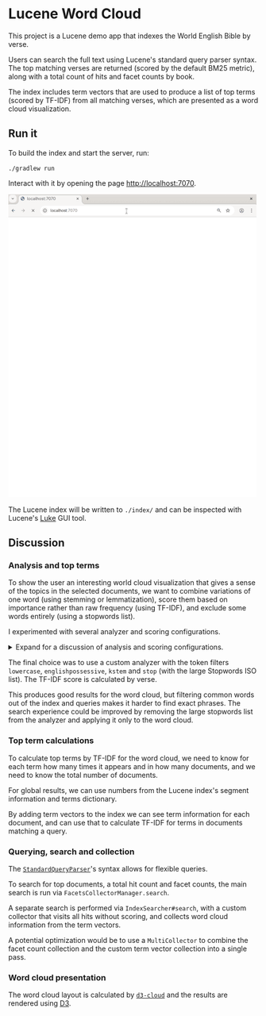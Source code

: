 # Lucene Word Cloud

This project is a Lucene demo app that indexes the World English Bible by
verse.

Users can search the full text using Lucene's standard query parser syntax. The
top matching verses are returned (scored by the default BM25 metric), along
with a total count of hits and facet counts by book.

The index includes term vectors that are used to produce a list of top terms
(scored by TF-IDF) from all matching verses, which are presented as a word
cloud visualization.

## Run it

To build the index and start the server, run:

```
./gradlew run
```

Interact with it by opening the page [http://localhost:7070](http://localhost:7070).

![Demo](demo.gif)

The Lucene index will be written to `./index/` and can be inspected with
Lucene's [Luke](https://github.com/apache/lucene/tree/main/lucene/luke) GUI
tool.

## Discussion

### Analysis and top terms

To show the user an interesting world cloud visualization that gives a sense of
the topics in the selected documents, we want to combine variations of one word
(using stemming or lemmatization), score them based on importance rather than
raw frequency (using TF-IDF), and exclude some words entirely (using a
stopwords list).

I experimented with several analyzer and scoring configurations.

<details>
<summary>Expand for a discussion of analysis and scoring configurations.</summary>

With the standard Lucene analyzer and TF-IDF by verse, the top terms and their
scores were:

```
you      19383
of       19016
the      17608
to       17166
and      16940
in       15067
he       14804
i        14446
shall    14251
your     13789
```

A custom analyzer with the standard tokenizer and a selection of built-in token
filters (`lowercase`, `englishpossessive`, `stop`, `kstem`) started to produce
more interesting results:

```
you      19383
he       14804
i        14446
shall    14251
your     13789
his      13644
him      12042
yahweh   11494
who      11423
them     11118
```

A TF-IDF where the IDF is calculated using chapters rather than verses is much
better at identifying more common words and reducing their score. That is
because verses are very short. Even very common words are not present in most
verses, but they are present in most chapters.

```
shall     3433
yahweh    2873
king      2675
her       2344
said      2310
offering  2031
son       2010
i         1890
my        1867
me        1843
```

An expanded stopwords list ([Stopwords ISO](https://github.com/stopwords-iso/stopwords-iso))
improves it further, removing pronouns and other common words entirely.

```
yahweh    2873
king      2675
offering  2031
son       2010
israel    1838
david     1733
jesus     1696
father    1542
house     1498
children  1496
```

Switching back to verses rather than chapters but keeping the expanded
stopwords list yields decent results. Using verses is more convenient, because
for search we want to find individual verses, so we do need that index. One
loss here is that names such as David, Jesus, Moses and Saul are ranked lower.

```
yahweh   11494
god       8904
son       8614
king      7083
israel    6721
house     6189
people    5950
father    5671
hand      5491
children  5476
```

Switching back to the standard analyzer but keeping the expanded stopwords
list is a bit worse than the customer analyzer. For example, some terms are
split into singular and plural forms and receive reduced scores (son, king).

```
yahweh   11330
god       8748
son       6764
israel    6701
king      6506
house     5724
people    5531
children  5431
land      5328
day       5180
...
sons      3866
...
kings     1528
```

</details>

The final choice was to use a custom analyzer with the token filters
`lowercase`, `englishpossessive`, `kstem` and `stop` (with the large Stopwords
ISO list). The TF-IDF score is calculated by verse.

This produces good results for the word cloud, but filtering common words out
of the index and queries makes it harder to find exact phrases. The search
experience could be improved by removing the large stopwords list from the
analyzer and applying it only to the word cloud.

### Top term calculations

To calculate top terms by TF-IDF for the word cloud, we need to know for each
term how many times it appears and in how many documents, and we need to know
the total number of documents.

For global results, we can use numbers from the Lucene index's segment
information and terms dictionary.

By adding term vectors to the index we can see term information for each
document, and can use that to calculate TF-IDF for terms in documents matching
a query.

### Querying, search and collection

The [`StandardQueryParser`](https://lucene.apache.org/core/10_2_1/queryparser/org/apache/lucene/queryparser/flexible/standard/StandardQueryParser.html)'s
syntax allows for flexible queries.

To search for top documents, a total hit count and facet counts, the main
search is run via `FacetsCollectorManager.search`.

A separate search is performed via `IndexSearcher#search`, with a custom
collector that visits all hits without scoring, and collects word cloud
information from the term vectors.

A potential optimization would be to use a `MultiCollector` to combine the
facet count collection and the custom term vector collection into a single
pass.

### Word cloud presentation

The word cloud layout is calculated by [`d3-cloud`](https://github.com/jasondavies/d3-cloud)
and the results are rendered using [D3](https://d3js.org/).
